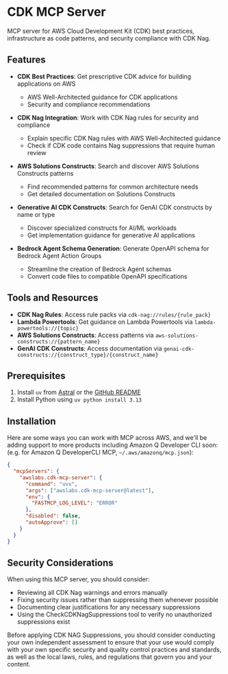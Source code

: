 # CDK MCP Server

MCP server for AWS Cloud Development Kit (CDK) best practices, infrastructure as code patterns, and security compliance with CDK Nag.

## Features

- **CDK Best Practices**: Get prescriptive CDK advice for building applications on AWS
  - AWS Well-Architected guidance for CDK applications
  - Security and compliance recommendations

- **CDK Nag Integration**: Work with CDK Nag rules for security and compliance
  - Explain specific CDK Nag rules with AWS Well-Architected guidance
  - Check if CDK code contains Nag suppressions that require human review

- **AWS Solutions Constructs**: Search and discover AWS Solutions Constructs patterns
  - Find recommended patterns for common architecture needs
  - Get detailed documentation on Solutions Constructs

- **Generative AI CDK Constructs**: Search for GenAI CDK constructs by name or type
  - Discover specialized constructs for AI/ML workloads
  - Get implementation guidance for generative AI applications

- **Bedrock Agent Schema Generation**: Generate OpenAPI schema for Bedrock Agent Action Groups
  - Streamline the creation of Bedrock Agent schemas
  - Convert code files to compatible OpenAPI specifications

## Tools and Resources

- **CDK Nag Rules**: Access rule packs via `cdk-nag://rules/{rule_pack}`
- **Lambda Powertools**: Get guidance on Lambda Powertools via `lambda-powertools://{topic}`
- **AWS Solutions Constructs**: Access patterns via `aws-solutions-constructs://{pattern_name}`
- **GenAI CDK Constructs**: Access documentation via `genai-cdk-constructs://{construct_type}/{construct_name}`

## Prerequisites

1. Install `uv` from [Astral](https://docs.astral.sh/uv/getting-started/installation/) or the [GitHub README](https://github.com/astral-sh/uv#installation)
2. Install Python using `uv python install 3.13`

## Installation

Here are some ways you can work with MCP across AWS, and we'll be adding support to more products including Amazon Q Developer CLI soon: (e.g. for Amazon Q DeveloperCLI MCP, `~/.aws/amazonq/mcp.json`):

```json
{
  "mcpServers": {
    "awslabs.cdk-mcp-server": {
      "command": "uvx",
      "args": ["awslabs.cdk-mcp-server@latest"],
      "env": {
        "FASTMCP_LOG_LEVEL": "ERROR"
      },
      "disabled": false,
      "autoApprove": []
    }
  }
}
```

## Security Considerations

When using this MCP server, you should consider:

- Reviewing all CDK Nag warnings and errors manually
- Fixing security issues rather than suppressing them whenever possible
- Documenting clear justifications for any necessary suppressions
- Using the CheckCDKNagSuppressions tool to verify no unauthorized suppressions exist

Before applying CDK NAG Suppressions, you should consider conducting your own independent assessment to ensure that your use would comply with your own specific security and quality control practices and standards, as well as the local laws, rules, and regulations that govern you and your content.
